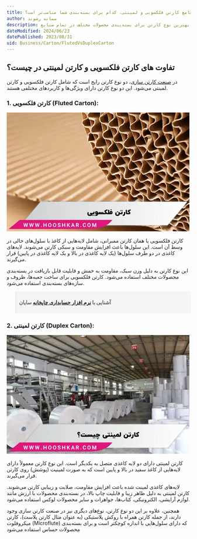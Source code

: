 ```yaml
---
title: مقایسه جامع کارتن فلکسویی و لمینتی، کدام برای بسته‌بندی شما مناسب‌تر است؟
author: سمانه رشوند
description: مقایسه دقیق کارتن فلکسویی و لمینتی از نظر کیفیت، هزینه و کاربرد. راهنمایی جامع برای انتخاب بهترین نوع کارتن برای بسته‌بندی محصولات مختلف در تمام صنایع.
dateModified: 2024/06/23
datePublished: 2023/08/31
uid: Business/Carton/FlutedVsDuplexCarton
---
```


## تفاوت های کارتن فلکسویی و کارتن لمینتی در چیست؟

در <a href="https://www.hooshkar.com/Wiki/Business/CartonIndustry" target="_blank">صنعت کارتن سازی</a>، دو نوع کارتن رایج است که شامل کارتن فلکسویی و کارتن لمینتی می‌شود. این دو نوع کارتن دارای ویژگی‌ها و کاربردهای مختلفی هستند. 

### 1. کارتن فلکسویی (Fluted Carton):

![کارتن فلکسویی (Fluted Carton)](./Images/FlutedCarton.webp)

کارتن فلکسویی یا همان کارتن ممبرانی، شامل لایه‌هایی از کاغذ با سلول‌های خالی در وسط آن است. این سلول‌ها باعث افزایش مقاومت و سبکی کارتن می‌شوند. 
لایه‌های کاغذی در دو طرف سلول‌ها (یک لایه کاغذی در بالا و یک لایه کاغذی در پایین) قرار می‌گیرند. 

این نوع کارتن به دلیل وزن سبک، مقاومت به خمش و قابلیت قابل بازیافت در بسته‌بندی محصولات مختلف استفاده می‌شود. کارتن فلکسویی برای ساخت جعبه‌ها، ظروف و سازه‌های بسته‌بندی استفاده می‌شود.

<blockquote style="background-color:#f5f5f5; padding:0.5rem">
<p><strong>آشنایی با <a href="https://www.hooshkar.com/Software/PrintingAndPackaging/Package/Carton" target="_blank">نرم افزار حسابداری چاپخانه</a> سایان</p></strong></blockquote>

### 2. کارتن لمینتی (Duplex Carton):

![کارتن لمینتی (Duplex Carton)](./Images/DuplexCarton.webp)

کارتن لمینتی دارای دو لایه کاغذی متصل به یکدیگر است. این نوع کارتن معمولاً دارای لایه‌هایی از کاغذ سفید در بالا و پایین است که به صورت لمینیت (پوشش) روی کارتن قرار می‌گیرند. 

لایه‌های کاغذی لمینت شده باعث افزایش مقاومت، صلابت و زیبایی کارتن می‌شوند. کارتن لمینتی به دلیل ظاهر زیبا و قابلیت چاپ بالا، در بسته‌بندی محصولات با ارزش مانند لوازم آرایشی، الکترونیکی، کتاب‌ها، جواهرات و سایر محصولات لوکس استفاده می‌شود.

همچنین، علاوه بر این دو نوع کارتن، نوع‌های دیگری نیز در صنعت کارتن سازی وجود دارند، از جمله کارتن همراه با روکش پلاستیکی (به عنوان مثال کارتن پلاست)، کارتن میکروفلوت (Microflute) که دارای سلول‌هایی با اندازه کوچکتر است و برای بسته‌بندی محصولات حساس استفاده می‌شود
